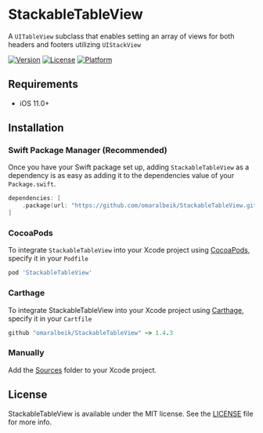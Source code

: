 # StackableTableView

A `UITableView` subclass that enables setting an array of views for both headers and footers utilizing `UIStackView`

[![Version](https://img.shields.io/cocoapods/v/StackableTableView.svg?style=flat)](https://cocoapods.org/pods/StackableTableView)
[![License](https://img.shields.io/cocoapods/l/StackableTableView.svg?style=flat)](https://cocoapods.org/pods/StackableTableView)
[![Platform](https://img.shields.io/cocoapods/p/StackableTableView.svg?style=flat)](https://cocoapods.org/pods/StackableTableView)

## Requirements

- iOS 11.0+

## Installation

### Swift Package Manager (Recommended)

Once you have your Swift package set up, adding `StackableTableView` as a dependency is as easy as adding it to the dependencies value of your `Package.swift`.

```swift
dependencies: [
    .package(url: "https://github.com/omaralbeik/StackableTableView.git", from: "0.1.0")
]
```

### CocoaPods

To integrate `StackableTableView` into your Xcode project using [CocoaPods](http://cocoapods.org), specify it in your `Podfile`

```ruby
pod 'StackableTableView'
```

### Carthage

To integrate StackableTableView into your Xcode project using [Carthage](https://github.com/Carthage/Carthage), specify it in your `Cartfile`

```ruby
github "omaralbeik/StackableTableView" ~> 1.4.3
```

### Manually

Add the [Sources](<a href="https://github.com/omaralbeik/StackableTableView/tree/master/Sources">) folder to your Xcode project.

## License

StackableTableView is available under the MIT license. See the [LICENSE](https://github.com/omaralbeik/StackableTableView/blob/master/LICENSE) file for more info.
